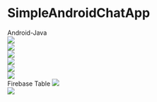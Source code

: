 # SimpleAndroidChatApp
Android-Java
 <br>
 <img src="img/1.png" />
  <br>
 <img src="img/2.png" />
  <br>
 <img src="img/3.png" />
  <br>
 <img src="img/4.png" />
  <br>
 <img src="img/5.png" />
  <br>
 <img src="img/6.png" />
  <br>
  Firebase Table
 <img src="img/7.png" />
  <br>
 <img src="img/8.png" />
